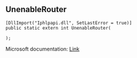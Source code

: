 ## UnenableRouter

```
[DllImport("Iphlpapi.dll", SetLastError = true)]
public static extern int UnenableRouter(
   
);
```

Microsoft documentation: [Link](https://docs.microsoft.com/en-us/windows/win32/api/iphlpapi/nf-iphlpapi-unenablerouter)
